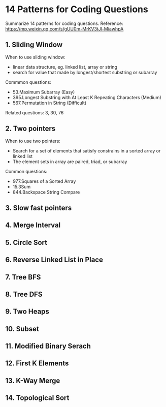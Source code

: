# 14 Patterns for Coding Questions

Summarize 14 patterns for coding questions.
Reference: https://mp.weixin.qq.com/s/gUU0m-MrKV3tJl-MiawhpA

## 1. Sliding Window

When to use sliding window:
* linear data structure, eg. linked list, array or string
* search for value that made by longest/shortest substring or subarray

Commmon questions:
* 53.Maximum Subarray (Easy)
* 395.Longest Substring with At Least K Repeating Characters (Medium)
* 567.Permutation in String (Difficult)

Related questions: 3, 30, 76

## 2. Two pointers

When to use two pointers:
* Search for a set of elements that satisfy constrains in a sorted array or linked list
* The element sets in array are paired, triad, or subarray

Common questions:
* 977.Squares of a Sorted Array
* 15.3Sum
* 844.Backspace String Compare

## 3. Slow fast pointers

## 4. Merge Interval

## 5. Circle Sort

## 6. Reverse Linked List in Place

## 7. Tree BFS

## 8. Tree DFS

## 9. Two Heaps

## 10. Subset

## 11. Modified Binary Serach

## 12. First K Elements

## 13. K-Way Merge

## 14. Topological Sort

